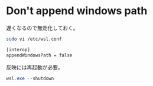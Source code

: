 # Don't append windows path

遅くなるので無効化しておく。

```sh
sudo vi /etc/wsl.conf
```

```txt
[interop]
appendWindowsPath = false
```

反映には再起動が必要。

```powershell
wsl.exe --shutdown
```
